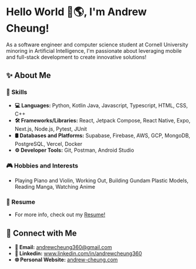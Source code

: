 # Hello World 👋🌎, I'm Andrew Cheung!
As a software engineer and computer science student at Cornell University minoring in Artificial Intelligence, I'm passionate about leveraging mobile and full-stack development to create innovative solutions!

## ✨ About Me
  ### 🚀 Skills
  - **💻 Languages:** Python, Kotlin Java, Javascript, Typescript, HTML, CSS, C++
  - **🛠️ Frameworks/Libraries:** React, Jetpack Compose, React Native, Expo, Next.js, Node.js, Pytest, JUnit
  - **🛢 Databases and Platforms:** Supabase, Firebase, AWS, GCP, MongoDB, PostgreSQL, Vercel, Docker
  - **⚙️ Developer Tools:** Git, Postman, Android Studio
  ### 🎮 Hobbies and Interests
  - Playing Piano and Violin, Working Out, Building Gundam Plastic Models, Reading Manga, Watching Anime
  ### 📝 Resume
  - For more info, check out my [Resume!](https://drive.google.com/file/d/1Owppn4OLp5XZnNizUeOo-5x7gTqmOapF/view?usp=sharing)

## 🤝 Connect with Me
- **📧 Email:** andrewcheung360@gmail.com
- **🔗 Linkedin:** www.linkedin.com/in/andrewcheung360
- **🌐 Personal Website:** [andrew-cheung.com](andrew-cheung.com)


